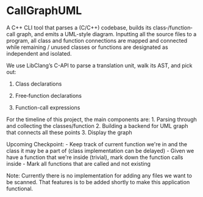 # CallGraphUML

A C++ CLI tool that parses a (C/C++) codebase, builds its class‐/function‐call graph, and emits a UML-style diagram.
Inputting all the source files to a program, all class and function connections are mapped and connected while remaining / unused 
classes or functions are designated as independent and isolated.

We use LibClang’s C-API to parse a translation unit, walk its AST, and pick out:

1. Class declarations

2. Free‐function declarations

3. Function-call expressions


For the timeline of this project, the main components are: 
    1. Parsing through and collecting the classes/function
    2. Building a backend for UML graph that connects all these points
    3. Display the graph

Upcoming Checkpoint:
    - Keep track of current function we're in and the class it may be a part of (class implementation can be delayed)
    - Given we have a function that we're inside (trivial), mark down the function calls inside 
    - Mark all functions that are called and not existing

Note:
    Currently there is no implementation for adding any files we want to be scanned. That features is to be added shortly to make this application
    functional.

